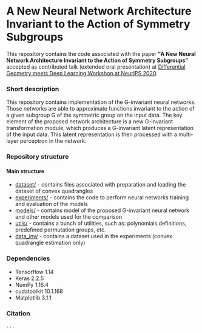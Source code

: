 # A New Neural Network Architecture Invariant to the Action of Symmetry Subgroups

This repository contains the code associated with the paper **"A New Neural Network Architecture Invariant to the Action of Symmetry Subgroups"** accepted as contributed talk (extended oral presentation) at [Differential Geometry meets Deep Learning Workshop at NeurIPS 2020](https://sites.google.com/view/diffgeo4dl/).

### Short description
This repository contains implementation of the G-invariant neural networks.
Those networks are able to approximate functions invariant to the action of a given subgroup G
of the symmetric group on the input data.
The key element of the proposed network architecture is a new G-invariant transformation module,
which produces a G-invariant latent representation of the input data.
This latent representation is then processed with a multi-layer perceptron in the network.

### Repository structure

#### Main structure
* [dataset/](dataset/) - contains files associated with preparation and loading the dataset of convex quadrangles
* [experiments/](experiments/) - contains the code to perform neural networks training and evaluation of the models
* [models/](models/) - contains model of the proposed G-invariant neural network and other models used for the comparison
* [utils/](utils/) - contains a bunch of utilities, such as: polynomials definitions, predefined permutation groups, etc.
* [data_inv/](data_inv/) - contains a dataset used in the experiments (convex quadrangle estimation only)


### Dependencies
* Tensorflow 1.14
* Keras 2.2.5
* NumPy 1.16.4
* cudatoolkit 10.1.168
* Matplotlib 3.1.1


### Citation
```
...
```



